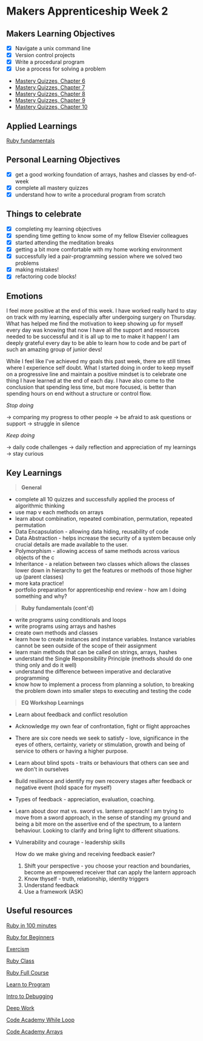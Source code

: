 # Makers Apprenticeship Week 2

## Makers Learning Objectives

- [x] Navigate a unix command line
- [x] Version control projects
- [x] Write a procedural program
- [x] Use a process for solving a problem
- [Mastery Quizzes, Chapter 6](https://mastery-curriculum.makers.tech/chapter6/)
- [Mastery Quizzes, Chapter 7](https://mastery-curriculum.makers.tech/chapter7/)
- [Mastery Quizzes, Chapter 8](https://mastery-curriculum.makers.tech/chapter8/)
- [Mastery Quizzes, Chapter 9](https://mastery-curriculum.makers.tech/chapter9/)
- [Mastery Quizzes, Chapter 10](https://mastery-curriculum.makers.tech/chapter10/)

## Applied Learnings

[Ruby fundamentals](https://github.com/delexii/makers-dir/tree/main/ruby-fundamentals)

## Personal Learning Objectives

- [x] get a good working foundation of arrays, hashes and classes by end-of-week
- [x] complete all mastery quizzes
- [x] understand how to write a procedural program from scratch

## Things to celebrate

- [x] completing my learning objectives
- [x] spending time getting to know some of my fellow Elsevier colleagues
- [x] started attending the meditation breaks
- [x] getting a bit more comfortable with my home working environment
- [x] successfully led a pair-programming session where we solved two problems
- [x] making mistakes!
- [x] refactoring code blocks!

## Emotions

I feel more positive at the end of this week. I have worked really hard to stay on track with my learning, especially after undergoing surgery on Thursday. What has helped me find the motivation to keep showing up for myself every day was knowing that now I have all the support and resources needed to be successful and it is all up to me to make it happen! I am deeply grateful every day to be able to learn how to code and be part of such an amazing group of junior devs!

While I feel like I've achieved my goals this past week, there are still times where I experience self doubt. What I started doing in order to keep myself on a progressive line and maintain a positive mindset is to celebrate one thing I have learned at the end of each day. I have also come to the conclusion that spending less time, but more focused, is better than spending hours on end without a structure or control flow.

_Stop doing_

→ comparing my progress to other people
→ be afraid to ask questions or support
→ struggle in silence

_Keep doing_

→ daily code challenges
→ daily reflection and appreciation of my learnings
→ stay curious

## Key Learnings

> **General**

- complete all 10 quizzes and successfully applied the process of algorithmic thinking
- use map v each methods on arrays
- learn about combination, repeated combination, permutation, repeated permutation
- Data Encapsulation - allowing data hiding, reusability of code
- Data Abstraction - helps increase the security of a system because only crucial details are made available to the user.
- Polymorphism - allowing access of same methods across various objects of the c
- Inheritance - a relation between two classes which allows the classes lower down in hierarchy to get the features or methods of those higher up (parent classes)
- more kata practice!
- portfolio preparation for apprenticeship end review - how am I doing something and why?

> **Ruby fundamentals (cont'd)**

- write programs using conditionals and loops
- write programs using arrays and hashes
- create own methods and classes
- learn how to create instances and instance variables. Instance variables cannot be seen outside of the scope of their assignment
- learn main methods that can be called on strings, arrays, hashes
- understand the Single Responsibility Principle (methods should do one thing only and do it well)
- understand the difference between imperative and declarative programming
- know how to implement a process from planning a solution, to breaking the problem down into smaller steps to executing and testing the code

> **EQ Workshop Learnings**

- Learn about feedback and conflict resolution
- Acknowledge my own fear of confrontation, fight or flight approaches
- There are six core needs we seek to satisfy - love, significance in the eyes of others, certainty, variety or stimulation, growth and being of service to others or having a higher purpose.
- Learn about blind spots - traits or behaviours that others can see and we don't in ourselves
- Build resilience and identify my own recovery stages after feedback or negative event (hold space for myself)
- Types of feedback - appreciation, evaluation, coaching.
- Learn about door mat vs. sword vs. lantern approach! I am trying to move from a sword approach, in the sense of standing my ground and being a bit more on the assertive end of the spectrum, to a lantern behaviour. Looking to clarify and bring light to different situations.
- Vulnerability and courage - leadership skills

  How do we make giving and receiving feedback easier?

  1. Shift your perspective - you choose your reaction and boundaries, become an empowered receiver that can apply the lantern approach
  2. Know thyself - truth, relationship, identity triggers
  3. Understand feedback
  4. Use a framework (ASK)

## Useful resources

[Ruby in 100 minutes](http://tutorials.jumpstartlab.com/projects/ruby_in_100_minutes.html)

[Ruby for Beginners](http://ruby-for-beginners.rubymonstas.org/)

[Exercism](https://exercism.org/tracks/ruby)

[Ruby Class](https://www.rubyguides.com/2019/02/ruby-class/)

[Ruby Full Course](https://www.youtube.com/watch?v=t_ispmWmdjY&t=6029s)

[Learn to Program](https://pine.fm/LearnToProgram/chap_00.html)

[Intro to Debugging](https://www.youtube.com/watch?v=Bt4Q0nP9Igc)

[Deep Work](https://medium.com/@nina.semczuk/5-practices-from-deep-work-by-cal-newport-thatll-change-your-life-303847ec5f3c)

[Code Academy While Loop](https://www.codecademy.com/courses/learn-ruby/lessons/loops-iterators/exercises/the-while-loop)

[Code Academy Arrays](https://www.codecademy.com/courses/learn-ruby/lessons/ruby-data-structures/exercises/creating-arrays)

